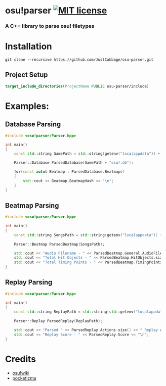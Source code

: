 # osu!parser [![MIT license](https://img.shields.io/badge/License-MIT-blue.svg)](https://lbesson.mit-license.org/)

### A C++ library to parse osu! filetypes

# Installation
```
git clone --recursive https://github.com/JustCabbage/osu-parser.git
```
## Project Setup
```CMake
target_include_directories(ProjectName PUBLIC osu-parser/include)
```
# Examples:

## Database Parsing
```c++
#include <osu!parser/Parser.hpp>

int main()
{
    const std::string GamePath = std::string(getenv("localappdata")) + "\\osu!\\";

    Parser::Database ParsedDatabase(GamePath + "osu!.db");

    for(const auto& Beatmap : ParsedDatabase.Beatmaps)
    {
        std::cout << Beatmap.BeatmapHash << "\n";
    }
}
```

## Beatmap Parsing
```c++
#include <osu!parser/Parser.hpp>

int main()
{
    const std::string SongsPath = std::string(getenv("localappdata")) + "\\osu!\\Songs\\RandomBeatmap\\Beatmap.osu";
    
    Parser::Beatmap ParsedBeatmap(SongsPath);

    std::cout << "Audio Filename - " << ParsedBeatmap.General.AudioFilename << "\n";
    std::cout << "Total Hit Objects - " << ParsedBeatmap.HitObjects.size() << "\n";
    std::cout << "Total Timing Points - " << ParsedBeatmap.TimingPoints.size() << "\n";
}
```

## Replay Parsing
```c++
#include <osu!parser/Parser.hpp>

int main()
{
    const std::string ReplayPath = std::string(std::getenv("localappdata")) + "\\osu!\\Replays\\MyReplay.osr";
    
    Parser::Replay ParsedReplay(ReplayPath);

    std::cout << "Parsed " << ParsedReplay.Actions.size() << " Replay Actions\n";
    std::cout << "Replay Score - " << ParsedReplay.Score << "\n";
}
```

# Credits
- [osu!wiki](https://github.com/ppy/osu/wiki/)
- [pocketlzma](https://github.com/SSBMTonberry/pocketlzma)